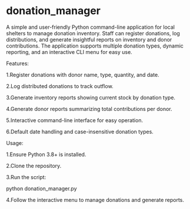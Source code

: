 # donation_manager
A simple and user-friendly Python command-line application for local shelters to manage donation inventory. Staff can register donations, log distributions, and generate insightful reports on inventory and donor contributions. The application supports multiple donation types, dynamic reporting, and an interactive CLI menu for easy use.

Features:

1.Register donations with donor name, type, quantity, and date.

2.Log distributed donations to track outflow.

3.Generate inventory reports showing current stock by donation type.

4.Generate donor reports summarizing total contributions per donor.

5.Interactive command-line interface for easy operation.

6.Default date handling and case-insensitive donation types.

Usage:

1.Ensure Python 3.8+ is installed.

2.Clone the repository.

3.Run the script:

python donation_manager.py


4.Follow the interactive menu to manage donations and generate reports.
